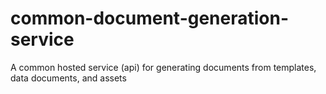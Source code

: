 # common-document-generation-service
A common hosted service (api) for generating documents from templates, data documents, and assets 
